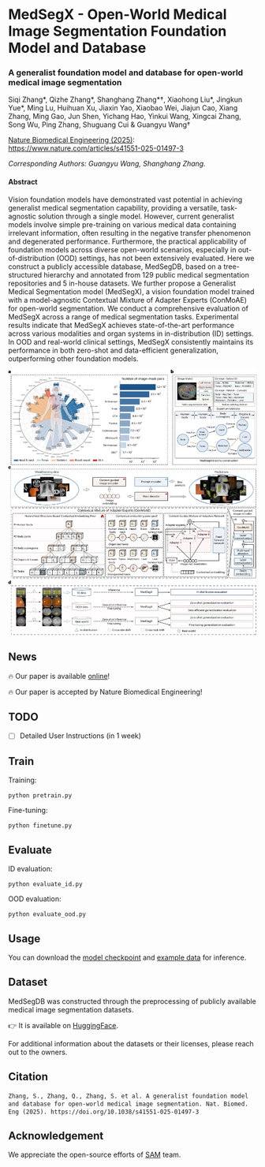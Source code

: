 # MedSegX - Open-World Medical Image Segmentation Foundation Model and Database

### A generalist foundation model and database for open-world medical image segmentation

Siqi Zhang*, Qizhe Zhang*, Shanghang Zhang*†, Xiaohong Liu*, Jingkun Yue*, Ming Lu, Huihuan Xu, Jiaxin Yao, Xiaobao Wei, Jiajun Cao, Xiang Zhang, Ming Gao, Jun Shen, Yichang Hao, Yinkui Wang, Xingcai Zhang, Song Wu, Ping Zhang, Shuguang Cui & Guangyu Wang†


[Nature Biomedical Engineering (2025)](https://www.nature.com/articles/s41551-025-01497-3): https://www.nature.com/articles/s41551-025-01497-3

*Corresponding Authors: Guangyu Wang, Shanghang Zhang.*

#### Abstract

Vision foundation models have demonstrated vast potential in achieving generalist medical segmentation capability, providing a versatile, task-agnostic solution through a single model. However, current generalist models involve simple pre-training on various medical data containing irrelevant information, often resulting in the negative transfer phenomenon and degenerated performance. Furthermore, the practical applicability of foundation models across diverse open-world scenarios, especially in out-of-distribution (OOD) settings, has not been extensively evaluated. Here we construct a publicly accessible database, MedSegDB, based on a tree-structured hierarchy and annotated from 129 public medical segmentation repositories and 5 in-house datasets. We further propose a Generalist Medical Segmentation model (MedSegX), a vision foundation model trained with a model-agnostic Contextual Mixture of Adapter Experts (ConMoAE) for open-world segmentation. We conduct a comprehensive evaluation of MedSegX across a range of medical segmentation tasks. Experimental results indicate that MedSegX achieves state-of-the-art performance across various modalities and organ systems in in-distribution (ID) settings. In OOD and real-world clinical settings, MedSegX consistently maintains its performance in both zero-shot and data-efficient generalization, outperforming other foundation models.

![overview](assets/overview.webp)

## News

🔥 Our paper is available [online](https://www.nature.com/articles/s41551-025-01497-3)!

🔥 Our paper is accepted by Nature Biomedical Engineering!

## TODO

- [ ] Detailed User Instructions (in 1 week)

## Train
Training:
```
python pretrain.py
```
Fine-tuning:
```
python finetune.py
```

## Evaluate
ID evaluation:
```
python evaluate_id.py
```
OOD evaluation:
```
python evaluate_ood.py
```

## Usage
You can download the [model checkpoint](https://drive.google.com/file/d/1dDqHr_W7V-_D7Tra_E5AMNn0-jrGhJdT/view?usp=sharing) and [example data](https://drive.google.com/file/d/1k_R7xMYO8IVwm8J4fr83qYqX3-laaQvc/view?usp=share_link) for inference.

## Dataset

MedSegDB was constructed through the preprocessing of publicly available medical image segmentation datasets. 

👉 It is available on [HuggingFace](https://huggingface.co/datasets/medicalai/MedSegDB).

For additional information about the datasets or their licenses, please reach out to the owners.

## Citation
```
Zhang, S., Zhang, Q., Zhang, S. et al. A generalist foundation model and database for open-world medical image segmentation. Nat. Biomed. Eng (2025). https://doi.org/10.1038/s41551-025-01497-3
```

## Acknowledgement

We appreciate the open-source efforts of [SAM](https://github.com/facebookresearch/segment-anything) team.

